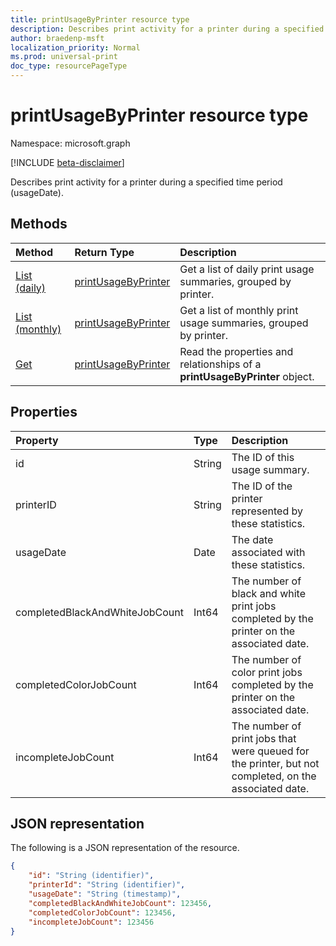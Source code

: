 ```yaml
---
title: printUsageByPrinter resource type
description: Describes print activity for a printer during a specified time period (usageDate).
author: braedenp-msft
localization_priority: Normal
ms.prod: universal-print
doc_type: resourcePageType
---
```


# printUsageByPrinter resource type

Namespace: microsoft.graph

[!INCLUDE [beta-disclaimer](../../includes/beta-disclaimer.md)]

Describes print activity for a printer during a specified time period (usageDate).

## Methods

| Method       | Return Type | Description |
|:-------------|:------------|:------------|
| [List (daily)](../api/reportroot-list-dailyprintusagebyprinter.md) | [printUsageByPrinter](printUsageByPrinter.md) | Get a list of daily print usage summaries, grouped by printer. |
| [List (monthly)](../api/reportroot-list-monthlyprintusagebyprinter.md) | [printUsageByPrinter](printUsageByPrinter.md) | Get a list of monthly print usage summaries, grouped by printer. |
| [Get](../api/printUsageByPrinter-get.md) | [printUsageByPrinter](printUsageByPrinter.md) | Read the properties and relationships of a **printUsageByPrinter** object. |

## Properties
| Property     | Type        | Description |
|:-------------|:------------|:------------|
|id|String|The ID of this usage summary.|
|printerID|String|The ID of the printer represented by these statistics.|
|usageDate|Date|The date associated with these statistics.|
|completedBlackAndWhiteJobCount|Int64|The number of black and white print jobs completed by the printer on the associated date.|
|completedColorJobCount|Int64|The number of color print jobs completed by the printer on the associated date.|
|incompleteJobCount|Int64|The number of print jobs that were queued for the printer, but not completed, on the associated date.|

## JSON representation

The following is a JSON representation of the resource.

<!-- {
  "blockType": "resource",
  "optionalProperties": [

  ],
  "@odata.type": "microsoft.graph.printUsageByPrinter"
}-->

```json
{
    "id": "String (identifier)",
    "printerId": "String (identifier)",
    "usageDate": "String (timestamp)",
    "completedBlackAndWhiteJobCount": 123456,
    "completedColorJobCount": 123456,
    "incompleteJobCount": 123456
}
```

<!-- uuid: 8fcb5dbc-d5aa-4681-8e31-b001d5168d79
2015-10-25 14:57:30 UTC -->
<!-- {
  "type": "#page.annotation",
  "description": "printUsageByPrinter resource",
  "keywords": "",
  "section": "documentation",
  "tocPath": ""
}-->

